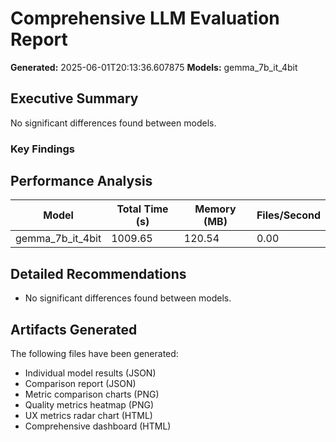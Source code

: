 # Comprehensive LLM Evaluation Report
**Generated:** 2025-06-01T20:13:36.607875
**Models:** gemma_7b_it_4bit

## Executive Summary

No significant differences found between models.

### Key Findings


## Performance Analysis

| Model | Total Time (s) | Memory (MB) | Files/Second |
|-------|----------------|-------------|--------------|
| gemma_7b_it_4bit | 1009.65 | 120.54 | 0.00 |

## Detailed Recommendations

- No significant differences found between models.

## Artifacts Generated

The following files have been generated:
- Individual model results (JSON)
- Comparison report (JSON)
- Metric comparison charts (PNG)
- Quality metrics heatmap (PNG)
- UX metrics radar chart (HTML)
- Comprehensive dashboard (HTML)
